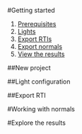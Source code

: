 #Getting started

<!-- Here we guide the user through the steps to create an RTI, 
we do not need to cover every detail. -->

1. <a href="#newproject"> Prerequisites </a>
2. <a href="#lights"> Lights </a>
3. <a href="#rti"> Export RTIs </a>
4. <a href="#normals"> Export normals </a>
5. <a href="#view"> View the results </a>


##New project

<!-- relight save the configuration in a .relight project. To creata a project select a folder where the all the images
are (in .jpg format) -->


##Light configuration

<!-- relight needs to know the position/direction of the lights, here we proporse to use an .lp if
present or to use a reflective sphere -->

##Export RTI

<!-- we instruct the user to crop the region of interest, than to select a simple ptm (link to rti/basis.md), 
  save in web image format, -->


#Working with normals

<!-- we can exporta a normalmap, ensure that the normal is flat (see interface/geometry.md), 
and export also a mesh (.ply) or a depthmap -->

#Explore the results

<!-- in the queue tab open the folder to see the images, cast to see the openlime viewer -->
